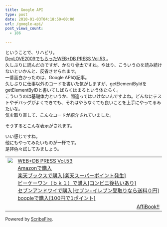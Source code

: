 ```yaml
---
title: Google API
type: post
date: 2010-01-03T04:18:50+00:00
url: /google-api/
post_views_count:
  - 186

---
```

ということで、リハビリ。  
<a href="http://konnokiyotaka.txt-nifty.com/pgblog/2009/12/devlove9010.html" target="_blank">DevLOVE2009でもらった</a><a href="http://hb.afl.rakuten.co.jp/hgc/06d13246.10ebaa62.06d13247.1eb85ca0/?pc=http%3A%2F%2Fsearch.books.rakuten.co.jp%2Fbksearch%2Fdt%3Fg%3D001%26bisbn%3D477414004X" target="_blank">WEB+DB PRESS Vol.53 </a>。  
久しぶりに読んだのですが、かなり骨太ですね。やはり、こういうのを読み続けないといかんと、反省させられます。  
一番面白かったのは、Google APIの記事。  
久しぶりに仕事以外のコードを書いた気がしますが、getElementByIdをgetElementByIDと書いてしばらくはまるという体たらく。  
こういうのは基礎体力というか、間違ってはいけないんですよね。どんなにテストやデバッグがよくできても、それはやらなくても良いことを上手にやってるみたいな。  
気を取り直して、こんなコードが紹介されていました。  
<script type=<span style="color:#009900;">"text/javascript"</span> src=<span style="color:#009900;">"http://www.google.com/jsapi"</span>></script>  
<script type = <span style="color:#009900;">"text/javascript"</span>>  
google.load(<span style="color:#009900;">"search"</span>,<span style="color:#009900;">"1"</span>);  
google.setOnLoadCallback(<span style="color:#000099;">function</span>(){  
<span style="color:#990000;">//検索コンロトールオブジェクトの作成</span>  
<span style="color:#000099;">var</span> searchControl = <span style="color:#000099;">new</span> google.search.SearchControl();  
searchControl.addSearcher(<span style="color:#000099;">new</span> google.search.WebSearch());  
searchControl.addSearcher(<span style="color:#000099;">new</span> google.search.ImageSearch());  
<span style="color:#990000;">//検索コントロールをHTMLとして描画</span>  
searchControl.draw(document.getElementById(<span style="color:#009900;">"search"</span>));  
<span style="color:#990000;">//初期検索</span>  
searchControl.execute(<span style="color:#009900;">"検索したい文字"</span>);  
});  
</script>  
そうするとこんな表示がされます。

<div id="search">
</div>

いい感じですね。  
他にもやってみたいものが一杯です。  
是非色々試してみましょう。 

<table>
  <tr>
    <td style="vertical-align: top;">
      <a href="http://hb.afl.rakuten.co.jp/hgc/06d13246.10ebaa62.06d13247.1eb85ca0/?pc=http%3A%2F%2Fsearch.books.rakuten.co.jp%2Fbksearch%2Fdt%3Fg%3D001%26bisbn%3D477414004X" target="_blank"> <img src="https://i2.wp.com/ecx.images-amazon.com/images/I/61BPPczjIXL._SL160_.jpg" style="border-style: none;" data-recalc-dims="1" /> </a>
    </td>
    <td style="vertical-align: top;">
      <a href="http://hb.afl.rakuten.co.jp/hgc/06d13246.10ebaa62.06d13247.1eb85ca0/?pc=http%3A%2F%2Fsearch.books.rakuten.co.jp%2Fbksearch%2Fdt%3Fg%3D001%26bisbn%3D477414004X" target="_blank"> WEB+DB PRESS Vol.53 </a><br /> <a href="http://www.amazon.co.jp/WEB-DB-PRESS-Vol-53-PRESS%E7%B7%A8%E9%9B%86%E9%83%A8/dp/477414004X%3FSubscriptionId%3D1JWQWN8E4Z5TR27962G2%26tag%3Dgaeaffibook-22%26linkCode%3Dxm2%26camp%3D2025%26creative%3D165953%26creativeASIN%3D477414004X" target="_blank"> Amazonで購入 </a><br /> <a href="http://px.a8.net/svt/ejp?a8mat=1HPMBD+EAZZ1U+5WS+C1DUQ&a8ejpredirect=http%3A%2F%2Fsearch.books.rakuten.co.jp%2Fbksearch%2Fdt%3Fg%3D001%26bisbn%3D477414004X" target="_blank">楽天ブックスで購入[楽天スーパーポイント発生]</a> <img src="https://i2.wp.com/www12.a8.net/0.gif?resize=1%2C1" alt="" width="1" border="0" height="1" data-recalc-dims="1" /><br /> <a href="http://px.a8.net/svt/ejp?a8mat=1HRMFS+EEKKOI+10UY+HUKPU&a8ejpredirect=http%3A%2F%2Fwww.bk1.jp%2FkeywordSearchResult%2F%3Fkeyword%3D477414004X%26storeCd%3D1%26searchFlg%3D9%26x%3D43%26y%3D11%26partnerid%3D02a801" target="_blank">ビーケーワン（ｂｋ１）で購入[コンビニ後払いあり]</a> <img src="https://i2.wp.com/www12.a8.net/0.gif?resize=1%2C1" alt="" width="1" border="0" height="1" data-recalc-dims="1" /><br /> <a href="http://click.linksynergy.com/fs-bin/statform?id=aR0TIOX*qAA&offerid=137560&bnid=1490&subid=&subid=0&kword_in=477414004X&oop=on" target="_blank">セブンアンドワイで購入[セブン-イレブン受取りなら送料０円]</a><img src="http://ad.linksynergy.com/fs-bin/show?id=aR0TIOX*qAA&bids=137560&type=5&subid=0" width="1" border="0" height="1" /><br /> <a href="http://click.linksynergy.com/fs-bin/statform?id=aR0TIOX*qAA&offerid=33310&bnid=2&subid=0&ifc=4&ifr=9784774140049" target="_blank">boopleで購入[100円で1ポイント]</a>
    </td>
  </tr>
  
  <tr>
    <td colspan="2">
      <div style="float: right;">
        <a href="http://affibook.appspot.com/" target="_blank">AffiBook!!</a>
      </div>
    </td>
  </tr>
</table>

<p class="scribefire-powered">
  Powered by <a href="http://www.scribefire.com/">ScribeFire</a>.
</p>

<div class="zemanta-pixie">
  <img class="zemanta-pixie-img" alt="" src="https://i1.wp.com/img.zemanta.com/pixy.gif" data-recalc-dims="1" />
</div>